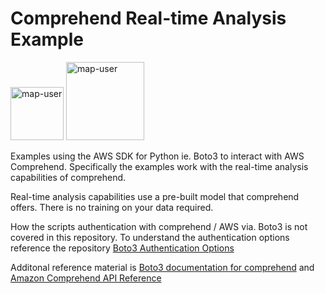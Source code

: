 # Comprehend Real-time Analysis Example

<img width="85" alt="map-user" src="https://img.shields.io/badge/views-055-green"> <img width="125" alt="map-user" src="https://img.shields.io/badge/unique visits-012-green">

Examples using the AWS SDK for Python ie. Boto3 to interact with AWS Comprehend. Specifically the examples work with the real-time analysis capabilities of comprehend.

Real-time analysis capabilities use a pre-built model that comprehend offers. There is no training on your data required.

How the scripts authentication with comprehend / AWS via. Boto3 is not covered in this repository. To understand the authentication options reference the repository [Boto3 Authentication Options](https://github.com/ev2900/Boto3_Authentication_Options)

Additonal reference material is [Boto3 documentation for comprehend](https://boto3.amazonaws.com/v1/documentation/api/1.9.46/reference/services/comprehend.html#Comprehend.Client.detect_entities) and [Amazon Comprehend API Reference](https://docs.aws.amazon.com/comprehend/latest/APIReference/welcome.html)
